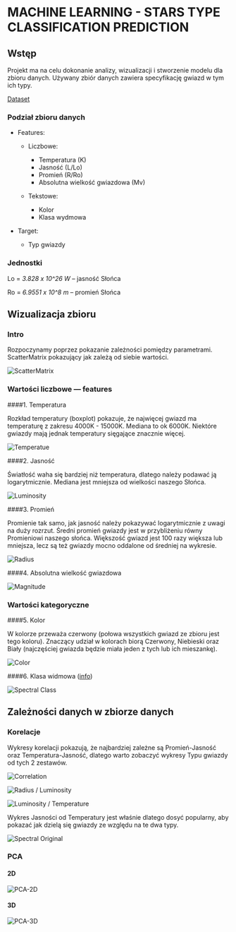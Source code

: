 # MACHINE LEARNING - STARS TYPE CLASSIFICATION PREDICTION

## Wstęp

Projekt ma na celu dokonanie analizy, wizualizacji i stworzenie modelu dla zbioru danych. Używany zbiór danych zawiera
specyfikację gwiazd w tym ich typy.

[Dataset](https://www.kaggle.com/brsdincer/star-type-classification)

### Podział zbioru danych

* Features:

    * Liczbowe:
        * Temperatura (K)
        * Jasność (L/Lo)
        * Promień (R/Ro)
        * Absolutna wielkość gwiazdowa (Mv)

    * Tekstowe:
        * Kolor
        * Klasa wydmowa

* Target:
    * Typ gwiazdy

### Jednostki

Lo = _3.828 x 10^26 W_ – jasność Słońca

Ro = _6.9551 x 10^8 m_ – promień Słońca

## Wizualizacja zbioru

### Intro

Rozpoczynamy poprzez pokazanie zależności pomiędzy parametrami. ScatterMatrix pokazujący jak zależą od siebie wartości.

![ScatterMatrix](https://github.com/ML-GroupB/ml-star-type-classification-data/img/scatter_matrix.png)

### Wartości liczbowe — features

####1. Temperatura

Rozkład temperatury (boxplot) pokazuje, że najwięcej gwiazd ma temperaturę z zakresu 4000K - 15000K. Mediana to ok
6000K. Niektóre gwiazdy mają jednak temperatury sięgające znacznie więcej.

![Temperatue](https://github.com/ML-GroupB/ml-star-type-classification-data/img/temp.png)


####2. Jasność

Światłość waha się bardziej niż temperatura, dlatego należy podawać ją logarytmicznie. Mediana jest mniejsza od
wielkości naszego Słońca.

![Luminosity](https://github.com/ML-GroupB/ml-star-type-classification-data/img/lum.png)


####3. Promień

Promienie tak samo, jak jasność należy pokazywać logarytmicznie z uwagi na duży rozrzut. Średni promień gwiazdy jest w
przybliżeniu równy Promieniowi naszego słońca. Większość gwiazd jest 100 razy większa lub mniejsza, lecz są też gwiazdy
mocno oddalone od średniej na wykresie.

![Radius](https://github.com/ML-GroupB/ml-star-type-classification-data/img/radius.png)


####4. Absolutna wielkość gwiazdowa

![Magnitude](https://github.com/ML-GroupB/ml-star-type-classification-data/img/magn.png)


### Wartości kategoryczne

####5. Kolor

W kolorze przeważa czerwony (połowa wszystkich gwiazd ze zbioru jest tego koloru). Znaczący udział w kolorach biorą
Czerwony, Niebieski oraz Biały (najczęściej gwiazda będzie miała jeden z tych lub ich mieszankę).

![Color](https://github.com/ML-GroupB/ml-star-type-classification-data/img/color.png)


####6. Klasa widmowa ([info](https://en.wikipedia.org/wiki/Asteroid_spectral_types))

![Spectral Class](https://github.com/ML-GroupB/ml-star-type-classification-data/img/spec.png)

## Zależności danych w zbiorze danych

### Korelacje

Wykresy korelacji pokazują, że najbardziej zależne są Promień-Jasność oraz Temperatura-Jasność, dlatego warto zobaczyć
wykresy Typu gwiazdy od tych 2 zestawów.

![Correlation](https://github.com/ML-GroupB/ml-star-type-classification-data/img/corel.png)

![Radius / Luminosity](https://github.com/ML-GroupB/ml-star-type-classification-data/img/radius-lum.png)

![Luminosity / Temperature](https://github.com/ML-GroupB/ml-star-type-classification-data/img/lum-temp.png)

Wykres Jasności od Temperatury jest właśnie dlatego dosyć popularny, aby pokazać jak dzielą się gwiazdy ze względu na te
dwa typy.

![Spectral Original](https://astropolis.pl/uploads/post-29939-0-90749600-1460753620.jpg)

### PCA

#### 2D

![PCA-2D](https://github.com/ML-GroupB/ml-star-type-classification-data/img/pca-2d.png)

#### 3D

![PCA-3D](https://github.com/ML-GroupB/ml-star-type-classification-data/img/pca-3d.png)